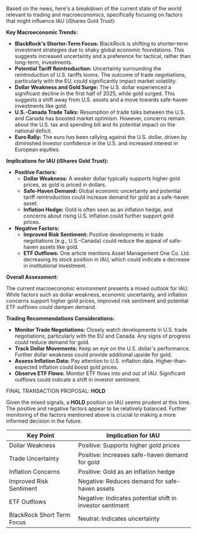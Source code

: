 Based on the news, here's a breakdown of the current state of the world relevant to trading and macroeconomics, specifically focusing on factors that might influence IAU (iShares Gold Trust):

**Key Macroeconomic Trends:**

*   **BlackRock's Shorter-Term Focus:** BlackRock is shifting to shorter-term investment strategies due to shaky global economic foundations. This suggests increased uncertainty and a preference for tactical, rather than long-term, investments.
*   **Potential Tariff Reintroduction:** Uncertainty surrounding the reintroduction of U.S. tariffs looms. The outcome of trade negotiations, particularly with the EU, could significantly impact market volatility.
*   **Dollar Weakness and Gold Surge:** The U.S. dollar experienced a significant decline in the first half of 2025, while gold surged. This suggests a shift away from U.S. assets and a move towards safe-haven investments like gold.
*   **U.S.-Canada Trade Talks:** Resumption of trade talks between the U.S. and Canada has boosted market optimism. However, concerns remain about the U.S. tax and spending bill and its potential impact on the national deficit.
*   **Euro Rally:** The euro has been rallying against the U.S. dollar, driven by diminished investor confidence in the U.S. and increased interest in European equities.

**Implications for IAU (iShares Gold Trust):**

*   **Positive Factors:**
    *   **Dollar Weakness:** A weaker dollar typically supports higher gold prices, as gold is priced in dollars.
    *   **Safe-Haven Demand:** Global economic uncertainty and potential tariff reintroduction could increase demand for gold as a safe-haven asset.
    *   **Inflation Hedge:** Gold is often seen as an inflation hedge, and concerns about rising U.S. inflation could further support gold prices.
*   **Negative Factors:**
    *   **Improved Risk Sentiment:** Positive developments in trade negotiations (e.g., U.S.-Canada) could reduce the appeal of safe-haven assets like gold.
    *   **ETF Outflows:** One article mentions Asset Management One Co. Ltd. decreasing its stock position in IAU, which could indicate a decrease in institutional investment.

**Overall Assessment:**

The current macroeconomic environment presents a mixed outlook for IAU. While factors such as dollar weakness, economic uncertainty, and inflation concerns support higher gold prices, improved risk sentiment and potential ETF outflows could dampen demand.

**Trading Recommendations Considerations:**

*   **Monitor Trade Negotiations:** Closely watch developments in U.S. trade negotiations, particularly with the EU and Canada. Any signs of progress could reduce demand for gold.
*   **Track Dollar Movements:** Keep an eye on the U.S. dollar's performance. Further dollar weakness could provide additional upside for gold.
*   **Assess Inflation Data:** Pay attention to U.S. inflation data. Higher-than-expected inflation could boost gold prices.
*   **Observe ETF Flows:** Monitor ETF flows into and out of IAU. Significant outflows could indicate a shift in investor sentiment.

FINAL TRANSACTION PROPOSAL: **HOLD**

Given the mixed signals, a **HOLD** position on IAU seems prudent at this time. The positive and negative factors appear to be relatively balanced. Further monitoring of the factors mentioned above is crucial to making a more informed decision in the future.

| Key Point                  | Implication for IAU                                       |
| -------------------------- | --------------------------------------------------------- |
| Dollar Weakness            | Positive: Supports higher gold prices                       |
| Trade Uncertainty          | Positive: Increases safe-haven demand for gold             |
| Inflation Concerns         | Positive: Gold as an inflation hedge                       |
| Improved Risk Sentiment    | Negative: Reduces demand for safe-haven assets             |
| ETF Outflows               | Negative: Indicates potential shift in investor sentiment |
| BlackRock Short Term Focus | Neutral: Indicates uncertainty                              |